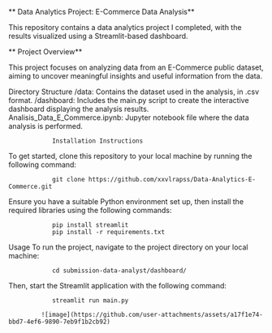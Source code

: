 ** Data Analytics Project: E-Commerce Data Analysis**

This repository contains a data analytics project I completed, with the results visualized using a Streamlit-based dashboard.

** Project Overview**

This project focuses on analyzing data from an E-Commerce public dataset, aiming to uncover meaningful insights and useful information from the data.

Directory Structure /data: Contains the dataset used in the analysis, in .csv format. /dashboard: Includes the main.py script to create the interactive dashboard displaying the analysis results. Analisis_Data_E_Commerce.ipynb: Jupyter notebook file where the data analysis is performed.

                Installation Instructions
To get started, clone this repository to your local machine by running the following command:

                git clone https://github.com/xxvlrapss/Data-Analytics-E-Commerce.git
Ensure you have a suitable Python environment set up, then install the required libraries using the following commands:

                pip install streamlit
                pip install -r requirements.txt
Usage To run the project, navigate to the project directory on your local machine:

                cd submission-data-analyst/dashboard/
Then, start the Streamlit application with the following command:

                streamlit run main.py

             ![image](https://github.com/user-attachments/assets/a17f1e74-bbd7-4ef6-9890-7eb9f1b2cb92)

